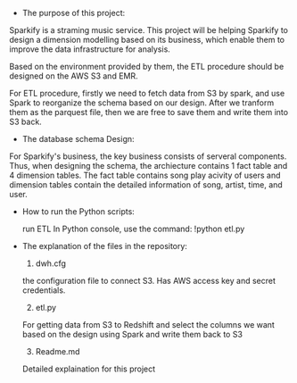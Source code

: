 - The purpose of this project:

Sparkify is a straming music service. This project will be helping Sparkify to design a dimension modelling based on its business, which enable them to improve the data infrastructure for analysis. 

Based on the environment provided by them, the ETL procedure should be designed on the AWS S3 and EMR.

For ETL procedure, firstly we need to fetch data from S3 by spark, and use Spark to reorganize the schema based on our design. After we tranform them as the parquest file, then we are free to save them and write them into S3 back.


- The database schema Design: 

For Sparkify's business, the key business consists of serveral components. Thus, when designing the schema, the archiecture contains 1 fact table and 4 dimension tables. The fact table contains song play acivity of users and dimension tables contain the detailed information of song, artist, time, and user.

- How to run the Python scripts:

    run ETL
    In Python console, use the command: 
    !python etl.py
    
- The explanation of the files in the repository:

    1. dwh.cfg
    
    the configuration file to connect S3. Has AWS access key and secret credentials.

    2. etl.py
    
    For getting data from S3 to Redshift and select the columns we want based on the design using Spark and write them back to S3

    3. Readme.md
    
    Detailed explaination for this project






